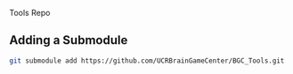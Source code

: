 Tools Repo


## Adding a Submodule

```bash
git submodule add https://github.com/UCRBrainGameCenter/BGC_Tools.git
```
